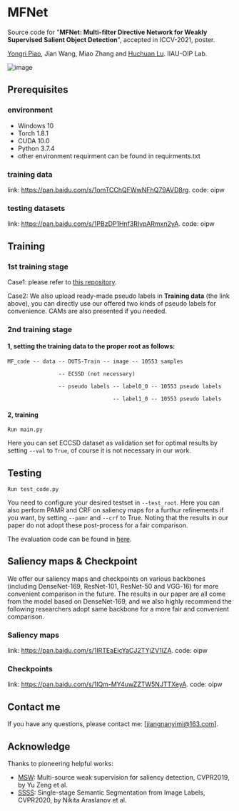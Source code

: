 # MFNet
Source code for "**MFNet: Multi-filter Directive Network for Weakly Supervised Salient Object Detection**", accepted in ICCV-2021, poster.

[Yongri Piao](http://ice.dlut.edu.cn/yrpiao/), Jian Wang, Miao Zhang and [Huchuan Lu](http://ice.dlut.edu.cn/lu/publications.html).  IIAU-OIP Lab.

![image](https://github.com/DUTyimmy/MFNet/blob/main/fig/overall%20framework.png)

## Prerequisites
### environment
  - Windows 10
  - Torch 1.8.1
  - CUDA 10.0
  - Python 3.7.4
  - other environment requirment can be found in requirments.txt 

### training data
link: https://pan.baidu.com/s/1omTCChQFWwNFhQ79AVD8rg.    code: oipw

### testing datasets
link: https://pan.baidu.com/s/1PBzDP1Hnf3RIvpARmxn2yA.    code: oipw

## Training
### 1st training stage
Case1: please refer to [this repository](https://github.com/DUTyimmy/generatePGT).

Case2: We also upload ready-made pseudo labels in **Training data** (the link above), you can directly use our offered two kinds of pseudo labels for convenience. CAMs are also presented if you needed.

### 2nd training stage

#### 1, setting the training data to the proper root as follows:

```
MF_code -- data -- DUTS-Train -- image -- 10553 samples

                -- ECSSD (not necessary) 
                
                -- pseudo labels -- label0_0 -- 10553 pseudo labels
                
                                 -- label1_0 -- 10553 pseudo labels
```
#### 2, training
```Run main.py```

Here you can set ECCSD dataset as validation set for optimal results by setting ```--val``` to ```True```, of course it is not necessary in our work.

## Testing
```Run test_code.py```

You need to configure your desired testset in ```--test_root```.  Here you can also perform PAMR and CRF on saliency maps for a furthur refinements if you want, by setting ```--pamr``` and ```--crf``` to True. Noting that the results in our paper do not adopt these post-process for a fair comparison.

The evaluation code can be found in [here](https://github.com/jiwei0921/Saliency-Evaluation-Toolbox).

## Saliency maps & Checkpoint
We offer our saliency maps and checkpoints on various backbones (including DenseNet-169, ResNet-101, ResNet-50 and VGG-16) for more convenient comparison in the future. The results in our paper are all come from the model based on DenseNet-169, and we also highly recommend the following researchers adopt same backbone for a more fair and convenient comparison.
### Saliency maps
link: https://pan.baidu.com/s/1IRTEaEicYaCJ2TYjZV1lZA.    code: oipw
### Checkpoints
link: https://pan.baidu.com/s/1lQm-MY4uwZZTW5NJTTXeyA.    code: oipw

## Contact me
If you have any questions, please contact me: [jiangnanyimi@163.com].

## Acknowledge
Thanks to pioneering helpful works:

  - [MSW](https://github.com/zengxianyu/mws/tree/new):  Multi-source weak supervision for saliency detection, CVPR2019, by Yu Zeng et al.
  - [SSSS](https://github.com/visinf/1-stage-wseg):  Single-stage Semantic Segmentation from Image Labels, CVPR2020, by Nikita Araslanov et al.
